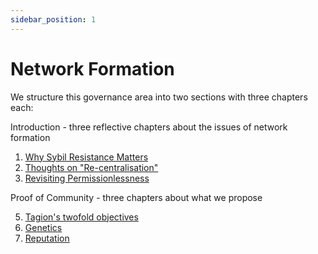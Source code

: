 ```yaml
---
sidebar_position: 1
---
```


# Network Formation


We structure this governance area into two sections with three chapters each:

Introduction - three reflective chapters about the issues of network formation

 1. [Why Sybil Resistance Matters](./network_formation/introductions/sybil)
 2. [Thoughts on "Re-centralisation"](./network_formation/introductions/recentralisation)
 3. [Revisiting Permissionlessness](./network_formation/introductions/permission)

Proof of Community - three chapters about what we propose

 5. [Tagion's twofold objectives](./network_formation/tagion/index)
 7. [Genetics](./network_formation/tagion/genetics)
 8. [Reputation](./network_formation/tagion/reputation)



